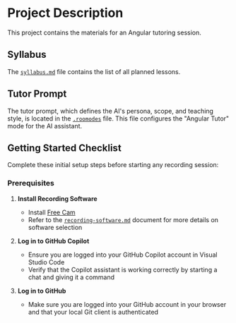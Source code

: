# Project Description

This project contains the materials for an Angular tutoring session.

## Syllabus

The [`syllabus.md`](./syllabus.md) file contains the list of all planned lessons.

## Tutor Prompt

The tutor prompt, which defines the AI's persona, scope, and teaching style, is located in the [`.roomodes`](./.roomodes) file. This file configures the "Angular Tutor" mode for the AI assistant.

## Getting Started Checklist

Complete these initial setup steps before starting any recording session:

### Prerequisites

1. **Install Recording Software**
   - Install [Free Cam](https://www.freescreenrecording.com/)
   - Refer to the [`recording-software.md`](./recording-software.md) document for more details on software selection

2. **Log in to GitHub Copilot**
   - Ensure you are logged into your GitHub Copilot account in Visual Studio Code
   - Verify that the Copilot assistant is working correctly by starting a chat and giving it a command

3. **Log in to GitHub**
   - Make sure you are logged into your GitHub account in your browser and that your local Git client is authenticated